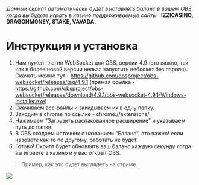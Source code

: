 *Данный скрипт автоматически будет выставлять баланс в вашем OBS, когда вы будете играть в казино
поддерживаемые сайты* : **IZZICASINO, DRAGONMONEY, STAKE, VAVADA.**

# Инструкция и установка
1. Нам нужен плагин WebSocket для OBS, версии 4.9 (это важно, так как в более новой версии нельзя запустить вебсокет без пароля). 
Скачать можно тут - https://github.com/obsproject/obs-websocket/releases/tag/4.9.1  (прямая ссылка - https://github.com/obsproject/obs-websocket/releases/download/4.9.1/obs-websocket-4.9.1-Windows-Installer.exe)
2. Скачиваем все файлы и закидываем их в одну папку.
3. Заходим в chrome по ссылке - chrome://extensions/
4. Нажимаем "Загрузить распакованное расширение" и указываем путь до папки.
5. В OBS создаем источник с названием "Баланс", это важно! если назовете как то по другому, работать не будет.
6. Готово! Скрипт будет обновлять ваш баланс каждую секунду когда вы играете в казино и у вас открыт OBS.


> Пример, как это будет выглядеть на стриме.

![](example_video.gif)
